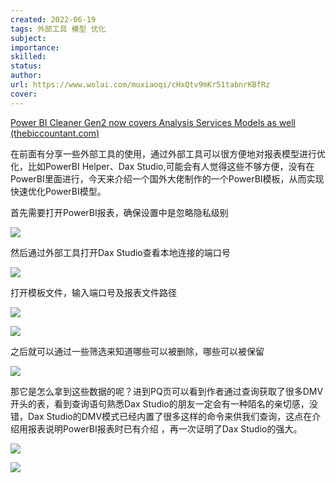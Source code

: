 ```yaml
---
created: 2022-06-19
tags: 外部工具 模型 优化
subject:
importance:
skilled:
status:
author:
url: https://www.wolai.com/muxiaoqi/cHxQtv9mKr51tabnrKBfRz
cover: 
---
```


[Power BI Cleaner Gen2 now covers Analysis Services Models as well (thebiccountant.com)](https://www.thebiccountant.com/2021/08/23/power-bi-cleaner-gen2-now-covers-analysis-services-models-as-well/)

在前面有分享一些外部工具的使用，通过外部工具可以很方便地对报表模型进行优化，比如PowerBI Helper、Dax Studio,可能会有人觉得这些不够方便，没有在PowerBI里面进行，今天来介绍一个国外大佬制作的一个PowerBI模板，从而实现快速优化PowerBI模型。

首先需要打开PowerBI报表，确保设置中是忽略隐私级别

![](https://s2.loli.net/2022/06/21/8HqsdXyuJvTkWPZ.png)


然后通过外部工具打开Dax Studio查看本地连接的端口号

![](https://s2.loli.net/2022/06/21/GyxO7cK91kwSf6A.png)


打开模板文件，输入端口号及报表文件路径

![](https://s2.loli.net/2022/06/21/Om6IcSN1q2UCAt5.png)


![](https://s2.loli.net/2022/06/21/YQ8McWeLtmuF1BH.png)


之后就可以通过一些筛选来知道哪些可以被删除，哪些可以被保留

![](https://s2.loli.net/2022/06/21/pnIYD9qRCXlwyU1.png)


那它是怎么拿到这些数据的呢？进到PQ页可以看到作者通过查询获取了很多DMV开头的表，看到查询语句熟悉Dax Studio的朋友一定会有一种陌名的亲切感，没错，Dax Studio的DMV模式已经内置了很多这样的命令来供我们查询，这点在介绍用报表说明PowerBI报表时已有介绍 ，再一次证明了Dax Studio的强大。

![](https://s2.loli.net/2022/06/21/MO8nKduoaJwIGz9.png)


![](https://s2.loli.net/2022/06/21/bDKoSUirzMWZjpI.png)

